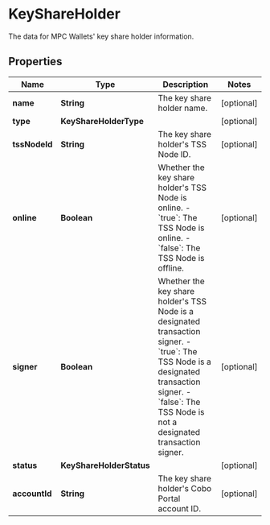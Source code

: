

# KeyShareHolder

The data for MPC Wallets' key share holder information.

## Properties

| Name | Type | Description | Notes |
|------------ | ------------- | ------------- | -------------|
|**name** | **String** | The key share holder name. |  [optional] |
|**type** | **KeyShareHolderType** |  |  [optional] |
|**tssNodeId** | **String** | The key share holder&#39;s TSS Node ID. |  [optional] |
|**online** | **Boolean** | Whether the key share holder&#39;s TSS Node is online. - &#x60;true&#x60;: The TSS Node is online.  - &#x60;false&#x60;: The TSS Node is offline.  |  [optional] |
|**signer** | **Boolean** | Whether the key share holder&#39;s TSS Node is a designated transaction signer. - &#x60;true&#x60;: The TSS Node is a designated transaction signer.  - &#x60;false&#x60;: The TSS Node is not a designated transaction signer.  |  [optional] |
|**status** | **KeyShareHolderStatus** |  |  [optional] |
|**accountId** | **String** | The key share holder&#39;s Cobo Portal account ID. |  [optional] |



